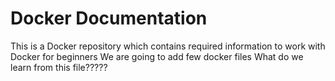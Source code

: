 # Docker Documentation

This is a Docker repository which contains required information to work with Docker for beginners 
We are going to add few docker files
What do we learn from this file?????



